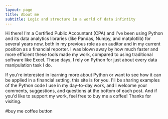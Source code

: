 ```yaml
---
layout: page
title: About me
subtitle: Logic and structure in a world of data infintity
---
```

Hi there! I'm a Certified Public Accountant (CPA) and I've been using Python and its data analytics libraries (like Pandas, Numpy, and matplotlib) for several years now, both in my previous role as an auditor and in my current position as a financial reporter. I was blown away by how much faster and more efficient these tools made my work, compared to using traditional software like Excel. These days, I rely on Python for just about every data manipulation task I do.

If you're interested in learning more about Python or want to see how it can be applied in a financial setting, this site is for you. I'll be sharing examples of the Python code I use in my day-to-day work, and I welcome your comments, suggestions, and questions at the bottom of each post. And if you'd like to support my work, feel free to buy me a coffee! Thanks for visiting.


 #buy me coffee button
<script type="text/javascript" src="https://cdnjs.buymeacoffee.com/1.0.0/button.prod.min.js" data-name="bmc-button" data-slug="pandaudit" data-color="#FFDD00" data-emoji=""  data-font="Cookie" data-text="Buy me a coffee" data-outline-color="#000000" data-font-color="#000000" data-coffee-color="#ffffff" ></script>
